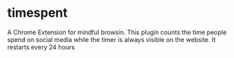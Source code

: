 # timespent
A Chrome Extension for mindful browsin. This plugin counts the time people spend on social media while the timer is always visible on the website. It restarts every 24 hours
